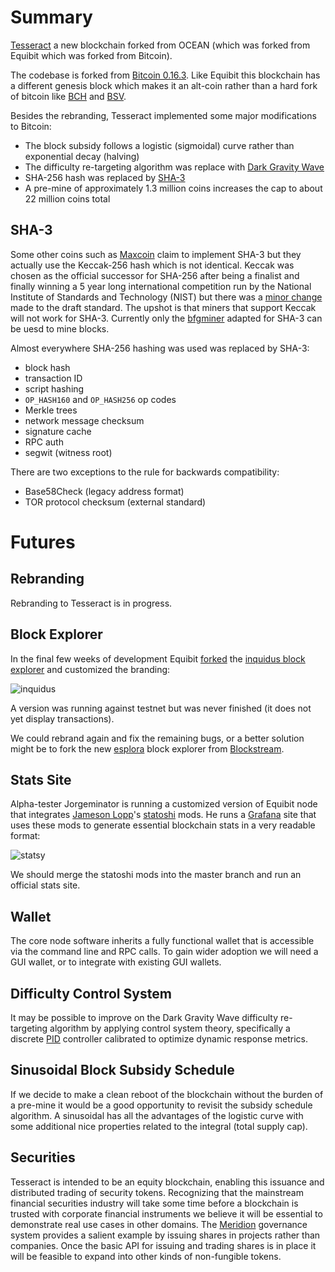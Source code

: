 # Summary

[Tesseract](https://github.com/cryptotechguru/tesseract) a new blockchain forked from OCEAN (which was forked from Equibit which was forked from Bitcoin).

The codebase is forked from [Bitcoin 0.16.3](https://github.com/bitcoin/bitcoin/releases/tag/v0.16.3). Like Equibit this blockchain has a different genesis block which makes it an alt-coin rather than a hard fork of bitcoin like [BCH](https://www.bitcoincash.org/) and [BSV](https://bitcoinsv.io/).

Besides the rebranding, Tesseract implemented some major modifications to Bitcoin:
* The block subsidy follows a logistic (sigmoidal) curve rather than exponential decay (halving)
* The difficulty re-targeting algorithm was replace with [Dark Gravity Wave](https://coinguides.org/dark-gravity-wave/)
* SHA-256 hash was replaced by [SHA-3](https://en.wikipedia.org/wiki/SHA-3)
* A pre-mine of approximately 1.3 million coins increases the cap to about 22 million coins total

## SHA-3

Some other coins such as [Maxcoin](https://maxcoinproject.org/) claim to implement SHA-3 but they actually use the Keccak-256 hash which is not identical. Keccak was chosen as the official successor for SHA-256 after being a finalist and finally winning a 5 year long international competition run by the National Institute of Standards and Technology (NIST) but there was a [minor change](https://crypto.stackexchange.com/questions/15727/what-are-the-key-differences-between-the-draft-sha-3-standard-and-the-keccak-sub) made to the draft standard. The upshot is that miners that support Keccak will not work for SHA-3. Currently only the [bfgminer](https://github.com/project-ocean/bfgminer-sha3) adapted for SHA-3 can be uesd to mine blocks.

Almost everywhere SHA-256 hashing was used was replaced by SHA-3: 
* block hash
* transaction ID
* script hashing
* `OP_HASH160` and `OP_HASH256` op codes
* Merkle trees
* network message checksum
* signature cache
* RPC auth
* segwit (witness root)

There are two exceptions to the rule for backwards compatibility:
* Base58Check (legacy address format)
* TOR protocol checksum (external standard)

# Futures

## Rebranding

Rebranding to Tesseract is in progress.

## Block Explorer

In the final few weeks of development Equibit [forked](https://github.com/Equibit/explorer) the [inquidus block explorer](https://github.com/iquidus/explorer) and customized the branding:

![inquidus](https://i.imgur.com/a91wif6.png)

A version was running against testnet but was never finished (it does not yet display transactions).

We could rebrand again and fix the remaining bugs, or a better solution might be to fork the new [esplora](https://github.com/Blockstream/esplora) block explorer from [Blockstream](https://blockstream.info/).


## Stats Site

Alpha-tester Jorgeminator is running a customized version of Equibit node that integrates [Jameson Lopp](https://twitter.com/lopp)'s [statoshi](https://statoshi.info/) mods. 
He runs a [Grafana](http://docs.grafana.org/) site that uses these mods to generate essential blockchain stats in a very readable format:

![statsy](https://i.imgur.com/jWGSHD1.png)

We should merge the statoshi mods into the master branch and run an official stats site.

## Wallet

The core node software inherits a fully functional wallet that is accessible via the command line and RPC calls.
To gain wider adoption we will need a GUI wallet, or to integrate with existing GUI wallets.
 
##  Difficulty Control System

It may be possible to improve on the Dark Gravity Wave difficulty re-targeting algorithm by applying control system theory, specifically a discrete [PID](https://en.wikipedia.org/wiki/PID_controller) controller calibrated to optimize dynamic response metrics.

## Sinusoidal Block Subsidy Schedule

If we decide to make a clean reboot of the blockchain without the burden of a pre-mine it would be a good opportunity to revisit the subsidy schedule algorithm. A sinusoidal has all the advantages of the logistic curve with some additional nice properties related to the integral (total supply cap).

## Securities

Tesseract is intended to be an equity blockchain, enabling this issuance and distributed trading of security tokens.
Recognizing that the mainstream financial securities industry will take some time before a blockchain is trusted with corporate financial instruments we believe it will be essential to demonstrate real use cases in other domains.
The [Meridion](https://cryptotechguru.github.io/Cryptonomicon/Projects/Meridion.html) governance system provides a salient example by issuing shares in projects rather than companies.
Once the basic API for issuing and trading shares is in place it will be feasible to expand into other kinds of non-fungible tokens.
